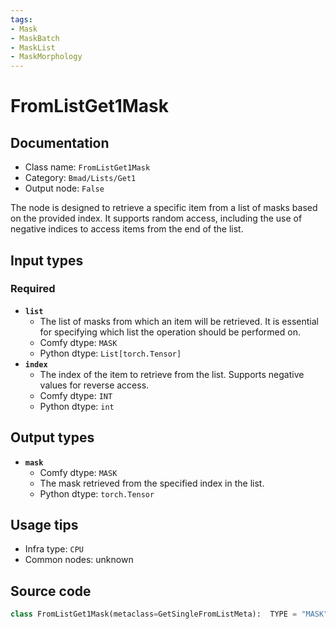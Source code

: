 ```yaml
---
tags:
- Mask
- MaskBatch
- MaskList
- MaskMorphology
---
```


# FromListGet1Mask
## Documentation
- Class name: `FromListGet1Mask`
- Category: `Bmad/Lists/Get1`
- Output node: `False`

The node is designed to retrieve a specific item from a list of masks based on the provided index. It supports random access, including the use of negative indices to access items from the end of the list.
## Input types
### Required
- **`list`**
    - The list of masks from which an item will be retrieved. It is essential for specifying which list the operation should be performed on.
    - Comfy dtype: `MASK`
    - Python dtype: `List[torch.Tensor]`
- **`index`**
    - The index of the item to retrieve from the list. Supports negative values for reverse access.
    - Comfy dtype: `INT`
    - Python dtype: `int`
## Output types
- **`mask`**
    - Comfy dtype: `MASK`
    - The mask retrieved from the specified index in the list.
    - Python dtype: `torch.Tensor`
## Usage tips
- Infra type: `CPU`
- Common nodes: unknown


## Source code
```python
class FromListGet1Mask(metaclass=GetSingleFromListMeta):  TYPE = "MASK"

```
